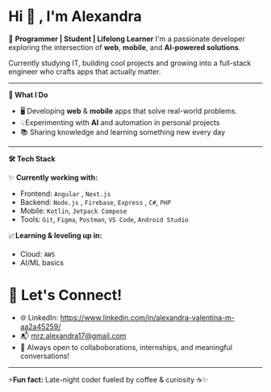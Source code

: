 # Hi 👋 , I'm Alexandra
🌱 **Programmer | Student | Lifelong Learner**
I'm a passionate developer exploring the intersection of **web**, **mobile**, and **AI-powered solutions**.

Currently studying IT, building cool projects and growing into a full-stack engineer who crafts apps that actually matter.

-----------
**🚀 What I Do**
- 🖥️ Developing **web** & **mobile** apps that solve real-world problems.
- 💡Experimenting with **AI** and automation in personal projects
- 📚 Sharing knowledge and learning something new every day

-----------

**🛠️ Tech Stack**

✨ **Currently working with:**
- Frontend: `Angular` , `Next.js`
- Backend: `Node.js` , `Firebase`, `Express` , `C#`, `PHP`
- Mobile: `Kotlin`, `Jetpack Compose`
- Tools: `Git`, `Figma`, `Postman`, `VS Code`, `Android Studio`
  
📈**Learning & leveling up in:**
- Cloud: `AWS`
- AI/ML basics

# 🤝 Let's Connect!

- 🌐 LinkedIn: https://www.linkedin.com/in/alexandra-valentina-m-aa2a45259/
- 📬 mrz.alexandra17@gmail.com
- 💬 Always open to collaboborations, internships, and meaningful conversations!

-----------
⚡**Fun fact:** Late-night coder fueled by coffee & curiosity ☕✨
